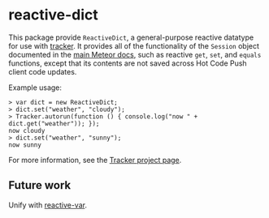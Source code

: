 # reactive-dict

This package provide `ReactiveDict`, a general-purpose reactive
datatype for use with
[tracker](https://atmospherejs.com/meteor/tracker). It provides all of
the functionality of the `Session` object documented in the [main
Meteor docs](https://docs.meteor.com/#session), such as reactive
`get`, `set`, and `equals` functions, except that its contents are not
saved across Hot Code Push client code updates.

Example usage:
```
> var dict = new ReactiveDict;
> dict.set("weather", "cloudy");
> Tracker.autorun(function () { console.log("now " + dict.get("weather")); });
now cloudy
> dict.set("weather", "sunny");
now sunny
```

For more information, see the [Tracker project
page](https://www.meteor.com/tracker).

## Future work

Unify with [reactive-var](https://atmospherejs.com/meteor/reactive-var).
